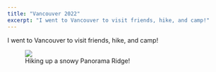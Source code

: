 ```yaml
---
title: "Vancouver 2022"
excerpt: "I went to Vancouver to visit friends, hike, and camp!"
---
```


I went to Vancouver to visit friends, hike, and camp!

<figure>
	<a href="/assets/images/news/pan_ridge.jpg"><img src="/assets/images/news/pan_ridge.jpg"></a>
	<figcaption>Hiking up a snowy Panorama Ridge!</figcaption>
</figure>